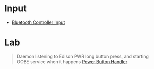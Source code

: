# Input

- [Bluetooth Controller Input](http://2ld.de/edidoom/)

# Lab

> Daemon listening to Edison PWR long button press, and starting OOBE service when it happens [Power Button Handler](http://git.yoctoproject.org/cgit/cgit.cgi/meta-intel-edison/tree/meta-intel-edison-bsp/recipes-support/pwr-button-handler)


